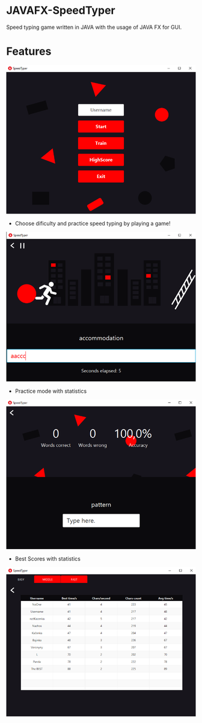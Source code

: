# JAVAFX-SpeedTyper

Speed typing game written in JAVA with the usage of JAVA FX for GUI.

# Features

![Main Page](/images/st-1.png)

+ Choose dificulty and practice speed typing by playing a game! 

![GamePlay](/images/st-2.png)

+ Practice mode with statistics

![Train mode](/images/st-3.png)

+ Best Scores with statistics

![Best scores](/images/st-4.png)
